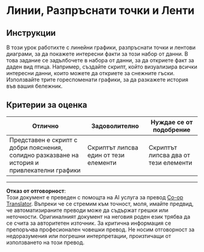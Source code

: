 <!--
CO_OP_TRANSLATOR_METADATA:
{
  "original_hash": "0ea21b6513df5ade7419c6b7d65f10b1",
  "translation_date": "2025-08-26T17:14:05+00:00",
  "source_file": "3-Data-Visualization/R/09-visualization-quantities/assignment.md",
  "language_code": "bg"
}
-->
# Линии, Разпръснати точки и Ленти

## Инструкции

В този урок работихте с линейни графики, разпръснати точки и лентови диаграми, за да покажете интересни факти за този набор от данни. В това задание се задълбочете в набора от данни, за да откриете факт за даден вид птица. Например, създайте скрипт, който визуализира всички интересни данни, които можете да откриете за снежните гъски. Използвайте трите гореспоменати графики, за да разкажете история във вашия бележник.

## Критерии за оценка

Отлично | Задоволително | Нуждае се от подобрение
--- | --- | --- |
Представен е скрипт с добри пояснения, солидно разказване на история и привлекателни графики | Скриптът липсва един от тези елементи | Скриптът липсва два от тези елементи

---

**Отказ от отговорност**:  
Този документ е преведен с помощта на AI услуга за превод [Co-op Translator](https://github.com/Azure/co-op-translator). Въпреки че се стремим към точност, моля, имайте предвид, че автоматизираните преводи може да съдържат грешки или неточности. Оригиналният документ на неговия роден език трябва да се счита за авторитетен източник. За критична информация се препоръчва професионален човешки превод. Не носим отговорност за недоразумения или погрешни интерпретации, произтичащи от използването на този превод.